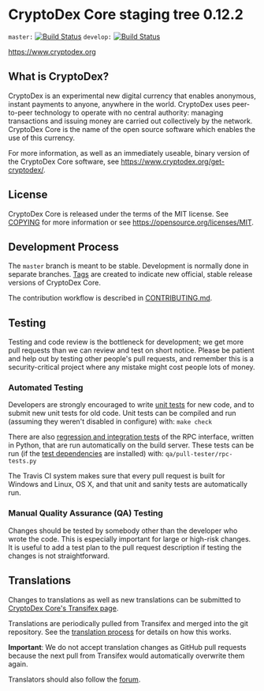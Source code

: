 CryptoDex Core staging tree 0.12.2
===============================

`master:` [![Build Status](https://travis-ci.org/cryptodexpay/cryptodex.svg?branch=master)](https://travis-ci.org/cryptodexpay/cryptodex) `develop:` [![Build Status](https://travis-ci.org/cryptodexpay/cryptodex.svg?branch=develop)](https://travis-ci.org/cryptodexpay/cryptodex/branches)

https://www.cryptodex.org


What is CryptoDex?
----------------

CryptoDex is an experimental new digital currency that enables anonymous, instant
payments to anyone, anywhere in the world. CryptoDex uses peer-to-peer technology
to operate with no central authority: managing transactions and issuing money
are carried out collectively by the network. CryptoDex Core is the name of the open
source software which enables the use of this currency.

For more information, as well as an immediately useable, binary version of
the CryptoDex Core software, see https://www.cryptodex.org/get-cryptodex/.


License
-------

CryptoDex Core is released under the terms of the MIT license. See [COPYING](COPYING) for more
information or see https://opensource.org/licenses/MIT.

Development Process
-------------------

The `master` branch is meant to be stable. Development is normally done in separate branches.
[Tags](https://github.com/cryptodexpay/cryptodex/tags) are created to indicate new official,
stable release versions of CryptoDex Core.

The contribution workflow is described in [CONTRIBUTING.md](CONTRIBUTING.md).

Testing
-------

Testing and code review is the bottleneck for development; we get more pull
requests than we can review and test on short notice. Please be patient and help out by testing
other people's pull requests, and remember this is a security-critical project where any mistake might cost people
lots of money.

### Automated Testing

Developers are strongly encouraged to write [unit tests](/doc/unit-tests.md) for new code, and to
submit new unit tests for old code. Unit tests can be compiled and run
(assuming they weren't disabled in configure) with: `make check`

There are also [regression and integration tests](/qa) of the RPC interface, written
in Python, that are run automatically on the build server.
These tests can be run (if the [test dependencies](/qa) are installed) with: `qa/pull-tester/rpc-tests.py`

The Travis CI system makes sure that every pull request is built for Windows
and Linux, OS X, and that unit and sanity tests are automatically run.

### Manual Quality Assurance (QA) Testing

Changes should be tested by somebody other than the developer who wrote the
code. This is especially important for large or high-risk changes. It is useful
to add a test plan to the pull request description if testing the changes is
not straightforward.

Translations
------------

Changes to translations as well as new translations can be submitted to
[CryptoDex Core's Transifex page](https://www.transifex.com/projects/p/cryptodex/).

Translations are periodically pulled from Transifex and merged into the git repository. See the
[translation process](doc/translation_process.md) for details on how this works.

**Important**: We do not accept translation changes as GitHub pull requests because the next
pull from Transifex would automatically overwrite them again.

Translators should also follow the [forum](https://www.cryptodex.org/forum/topic/cryptodex-worldwide-collaboration.88/).
